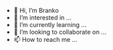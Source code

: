 - 👋 Hi, I’m Branko
- 👀 I’m interested in ...
- 🌱 I’m currently learning ...
- 💞️ I’m looking to collaborate on ...
- 📫 How to reach me ...

<!---
dev-BrankoS/dev-BrankoS is a ✨ special ✨ repository because its `README.md` (this file) appears on your GitHub profile.
You can click the Preview link to take a look at your changes.
--->
